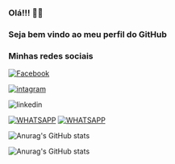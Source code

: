 ### Olá!!!  🙋‍♂️
### Seja bem vindo ao meu perfil do GitHub
### Minhas redes sociais 

[![Facebook](https://img.shields.io/badge/Facebook-1877F2?style=for-the-badge&logo=facebook&logoColor=white)](https://www.facebook.com/profile.php?id=100008809392991)

[![intagram](https://img.shields.io/badge/Instagram-E4405F?style=for-the-badge&logo=instagram&logoColor=white)](https://www.instagram.com/jonnasmontee/)

![linkedin](https://img.shields.io/badge/LinkedIn-0077B5?style=for-the-badge&logo=linkedin&logoColor=white)

[![WHATSAPP](https://img.shields.io/badge/WhatsApp-25D366?style=for-the-badge&logo=whatsapp&logoColor=white)]( https://api.whatsapp.com/send?phone=819922061360)
[![WHATSAPP](https://img.shields.io/badge/WhatsApp-25D366?style=for-the-badge&logo=whatsapp&logoColor=white)]( https://api.whatsapp.com/send?phone=81992206136&text=Ol%C3%A1.%20Sou%20Jonas%20Monte.%20Esse%20%C3%A9%20meu%20contato%20pessoal.)

![Anurag's GitHub stats](https://github-readme-stats.vercel.app/api?username=Jonnasmontee&show_icons=true)


![Anurag's GitHub stats](https://github-readme-stats.vercel.app/api?username=Jonnasmontee&show_icons=true&theme=radical)

